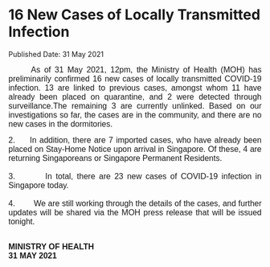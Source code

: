 <html>
    <meta http-equiv="Content-Type" content="text/html; charset=utf-8"/>
    <meta charset="utf-8"/>
    <title>16 New Cases of Locally Transmitted Infection </title>
    <body><h1>16 New Cases of Locally Transmitted Infection </h1>
    <p>Published Date: 31 May 2021</p> <p style="text-align: justify;"><span style="font-family: Arial; font-size: 16px;">&nbsp; &nbsp; &nbsp; </span><span style="font-family: Arial; font-size: 16px;">As of 31 May 2021, 12pm, the Ministry of Health (MOH) has preliminarily confirmed 16 new&nbsp;cases of locally transmitted COVID-19 infection.&nbsp;13&nbsp;are linked to previous cases, amongst whom 11 have already been placed on quarantine, and 2 were detected through surveillance.The remaining 3 are currently unlinked.&nbsp;Based on our investigations so far, the cases are in the community, and there are no new cases in the dormitories.</span></p><p style="text-align: justify;"><span style="font-family: Arial; font-size: 16px;">2. &nbsp; &nbsp; In addition, there are 7 imported cases, who have already been placed on Stay-Home Notice upon arrival in Singapore. Of these, 4 are returning Singaporeans or Singapore Permanent Residents.<br><br>3. &nbsp; &nbsp; &nbsp; &nbsp;In total, there are 23 new cases of COVID-19 infection in Singapore today.<br><br>4. &nbsp; &nbsp; &nbsp; &nbsp;We are still working through the details of the cases, and further updates will be shared via the MOH press release that will be issued tonight.</span></p><p><span style="font-family: Arial; font-size: 16px;"><span style="font-family: Arial;"><br></span><strong>MINISTRY OF HEALTH<br></strong></span><strong><span style="font-size: 12pt; font-family: Arial;">31 MAY 2021</span></strong></p></body>
</html>